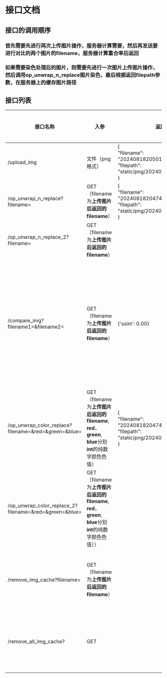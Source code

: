 # 接口文档





## 接口的调用顺序

### 首先需要先进行**两次上传图片操作，服务器计算需要**，然后再发送**要进行对比的两个图片的filename**，服务器计算重合率后返回

### 如果需要染色处理后的图片，则需要先进行**一次图片上传图片操作**，然后调用**op_unwrap_n_replace图片染色**，最后根据返回**filepath参数，在服务器上的缓存图片路径**

## 接口列表

| 接口名称                                               | 入参                                                         | 返回                                                         |            | 接口说明                           |
| ------------------------------------------------------ | ------------------------------------------------------------ | ------------------------------------------------------------ | ---------- | ---------------------------------- |
| /upload_img                                            | 文件（png格式）                                              | {<br/>    "filename": "20240818205011.png",<br/>    "filepath": "static/png/20240818205011.png"<br/>} | 返回json   | 上传图片                           |
| /op_unwrap_n_replace?filename=                         | GET （filename为**上传图片后返回的filename**）               | {<br/>    "filename": "20240818204749.png",<br/>    "filepath": "static/png/20240818204749.png"<br/>} | 返回json   | 图片染色                           |
| /op_unwrap_n_replace_2?filename=                       | GET（filename为**上传图片后返回的filename**）                |                                                              | 返回文件   | 图片染色                           |
| /compare_img?filename1=&filename2=                     | GET（filename为**上传图片后返回的filename**）                | {'ssim': 0.00}                                               | 返回重合率 | 将两张已经上传过图片进行重合率计算 |
| /op_unwrap_color_replace?filename=&red=&green=&blue=   | GET（filename为**上传图片后返回的filename**, **red**，**green**, **blue**分别**int**的纯数字颜色色值） | {<br/>    "filename": "20240818204749.png",<br/>    "filepath": "static/png/20240818204749.png"<br/>} | 返回json   | 图片自定义颜色染色                 |
| /op_unwrap_color_replace_2?filename=&red=&green=&blue= | GET（filename为**上传图片后返回的filename**, **red**，**green**, **blue**分别**int**的纯数字颜色色值）） |                                                              | 返回文件   | 图片自定义颜色染色                 |
| /remove_img_cache?filename=                            | GET（filename为**上传图片后返回的filename**）                |                                                              |            | 删除对应图片缓存                   |
| /remove_all_img_cache?                                 | GET                                                          |                                                              |            | 删除全部图片缓存                   |

